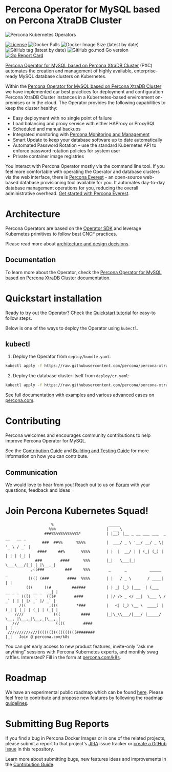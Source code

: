 # Percona Operator for MySQL based on Percona XtraDB Cluster

![Percona Kubernetes Operators](kubernetes.svg)

[![License](https://img.shields.io/badge/License-Apache%202.0-blue.svg)](https://opensource.org/licenses/Apache-2.0)
![Docker Pulls](https://img.shields.io/docker/pulls/percona/percona-xtradb-cluster-operator)
![Docker Image Size (latest by date)](https://img.shields.io/docker/image-size/percona/percona-xtradb-cluster-operator)
![GitHub tag (latest by date)](https://img.shields.io/github/v/tag/percona/percona-xtradb-cluster-operator)
![GitHub go.mod Go version](https://img.shields.io/github/go-mod/go-version/percona/percona-xtradb-cluster-operator)
[![Go Report Card](https://goreportcard.com/badge/github.com/percona/percona-xtradb-cluster-operator)](https://goreportcard.com/report/github.com/percona/percona-xtradb-cluster-operator)

[Percona Operator for MySQL based on Percona XtraDB Cluster](https://docs.percona.com/percona-operator-for-mysql/pxc/index.html) (PXC) automates the creation and management of highly available, enterprise-ready MySQL database clusters on Kubernetes.

Within the [Percona Operator for MySQL based on Percona XtraDB Cluster](https://www.percona.com/doc/kubernetes-operator-for-pxc/index.html) we have implemented our best practices for deployment and configuration Percona XtraDB Cluster instances in a Kubernetes-based environment on-premises or in the cloud. The Operator provides the following capabilities to keep the cluster healthy:

* Easy deployment with no single point of failure
* Load balancing and proxy service with either HAProxy or ProxySQL
* Scheduled and manual backups
* Integrated monitoring with [Percona Monitoring and Management](https://www.percona.com/software/database-tools/percona-monitoring-and-management)
* Smart Update to keep your database software up to date automatically
* Automated Password Rotation – use the standard Kubernetes API to enforce password rotation policies for system user
* Private container image registries

You interact with Percona Operator mostly via the command line tool. If you feel more comfortable with operating the Operator and database clusters via the web interface, there is [Percona Everest](https://docs.percona.com/everest/index.html) - an open-source web-based database provisioning tool available for you. It automates day-to-day database management operations for you, reducing the overall administrative overhead. [Get started with Percona Everest](https://docs.percona.com/everest/quickstart-guide/quick-install.html).


# Architecture

Percona Operators are based on the [Operator SDK](https://github.com/operator-framework/operator-sdk) and leverage Kubernetes primitives to follow best CNCF practices. 

Please read more about [architecture and design decisions](https://www.percona.com/doc/kubernetes-operator-for-pxc/architecture.html).

## Documentation

To learn more about the Operator, check the [Percona Operator for MySQL based on Percona XtraDB Cluster documentation](https://docs.percona.com/percona-operator-for-mysql/pxc/index.html).

# Quickstart installation

Ready to try out the Operator? Check the [Quickstart tutorial](https://docs.percona.com/percona-operator-for-mysql/pxc/quickstart.html) for easy-to follow steps. 

Below is one of the ways to deploy the Operator using `kubectl`.

## kubectl

1. Deploy the Operator from `deploy/bundle.yaml`:

```sh
kubectl apply -f https://raw.githubusercontent.com/percona/percona-xtradb-cluster-operator/main/deploy/bundle.yaml
```

2. Deploy the database cluster itself from `deploy/cr.yaml`:

```sh
kubectl apply -f https://raw.githubusercontent.com/percona/percona-xtradb-cluster-operator/main/deploy/cr.yaml

```

See full documentation with examples and various advanced cases on [percona.com](https://www.percona.com/doc/kubernetes-operator-for-pxc/index.html).

# Contributing

Percona welcomes and encourages community contributions to help improve Percona Operator for MySQL.

See the [Contribution Guide](CONTRIBUTING.md) and [Building and Testing Guide](e2e-tests/README.md) for more information on how you can contribute.

## Communication

We would love to hear from you! Reach out to us on [Forum](https://forums.percona.com/c/mysql-mariadb/percona-kubernetes-operator-for-mysql/28) with your questions, feedback and ideas

# Join Percona Kubernetes Squad!                                                                              
```                                                                                     
                    %                        _____                
                   %%%                      |  __ \                                          
                 ###%%%%%%%%%%%%*           | |__) |__ _ __ ___ ___  _ __   __ _             
                ###  ##%%      %%%%         |  ___/ _ \ '__/ __/ _ \| '_ \ / _` |            
              ####     ##%       %%%%       | |  |  __/ | | (_| (_) | | | | (_| |            
             ###        ####      %%%       |_|   \___|_|  \___\___/|_| |_|\__,_|           
           ,((###         ###     %%%        _      _          _____                       _
          (((( (###        ####  %%%%       | |   / _ \       / ____|                     | | 
         (((     ((#         ######         | | _| (_) |___  | (___   __ _ _   _  __ _  __| | 
       ((((       (((#        ####          | |/ /> _ </ __|  \___ \ / _` | | | |/ _` |/ _` |
      /((          ,(((        *###         |   <| (_) \__ \  ____) | (_| | |_| | (_| | (_| |
    ////             (((         ####       |_|\_\\___/|___/ |_____/ \__, |\__,_|\__,_|\__,_|
   ///                ((((        ####                                  | |                  
 /////////////(((((((((((((((((########                                 |_|   Join @ percona.com/k8s   
```

You can get early access to new product features, invite-only ”ask me anything” sessions with Percona Kubernetes experts, and monthly swag raffles. Interested? Fill in the form at [percona.com/k8s](https://www.percona.com/k8s).

# Roadmap

We have an experimental public roadmap which can be found [here](https://github.com/orgs/percona/projects/10). Please feel free to contribute and propose new features by following the roadmap [guidelines](https://github.com/percona/roadmap).
 
# Submitting Bug Reports

If you find a bug in Percona Docker Images or in one of the related projects, please submit a report to that project's [JIRA](https://jira.percona.com/browse/K8SPXC) issue tracker or [create a GitHub issue](https://docs.github.com/en/issues/tracking-your-work-with-issues/creating-an-issue#creating-an-issue-from-a-repository) in this repository. 

Learn more about submitting bugs, new features ideas and improvements in the [Contribution Guide](CONTRIBUTING.md).

